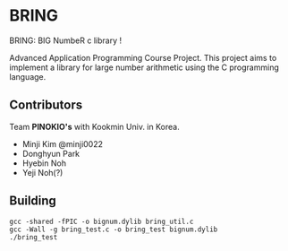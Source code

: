 # BRING
BRING: BIG NumbeR c library !

Advanced Application Programming Course Project. This project aims to implement a library for large number arithmetic using the C programming language.

## Contributors

Team **PINOKIO's** with Kookmin Univ. in Korea.
- Minji Kim @minji0022
- Donghyun Park
- Hyebin Noh
- Yeji Noh(?)

## Building
```
gcc -shared -fPIC -o bignum.dylib bring_util.c 
gcc -Wall -g bring_test.c -o bring_test bignum.dylib
./bring_test
```